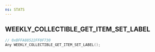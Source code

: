 ```yaml
---
ns: STATS
---
```

## WEEKLY_COLLECTIBLE_GET_ITEM_SET_LABEL

```c
// 0xBFFA88522FF0F730
Any WEEKLY_COLLECTIBLE_GET_ITEM_SET_LABEL();
```

